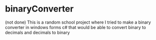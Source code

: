 # binaryConverter
(not done)
This is a random school project where I tried to make a binary converter in windows forms c# that would be able to convert binary to decimals and decimals to binary
